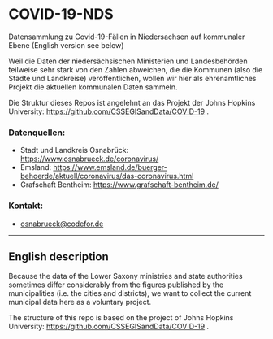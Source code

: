 # COVID-19-NDS
Datensammlung zu Covid-19-Fällen in Niedersachsen auf kommunaler Ebene (English version see below)

Weil die Daten der niedersächsischen Ministerien und Landesbehörden teilweise sehr stark von den Zahlen abweichen, die die Kommunen (also die Städte und Landkreise) veröffentlichen, wollen wir hier als ehrenamtliches Projekt die aktuellen kommunalen Daten sammeln.

Die Struktur dieses Repos ist angelehnt an das Projekt der Johns Hopkins University: https://github.com/CSSEGISandData/COVID-19 .

### Datenquellen:
* Stadt und Landkreis Osnabrück: https://www.osnabrueck.de/coronavirus/
* Emsland: https://www.emsland.de/buerger-behoerde/aktuell/coronavirus/das-coronavirus.html
* Grafschaft Bentheim: https://www.grafschaft-bentheim.de/

### Kontakt:
* osnabrueck@codefor.de

---

## English description

Because the data of the Lower Saxony ministries and state authorities sometimes differ considerably from the figures published by the municipalities (i.e. the cities and districts), we want to collect the current municipal data here as a voluntary project.

The structure of this repo is based on the project of Johns Hopkins University: https://github.com/CSSEGISandData/COVID-19 . 
